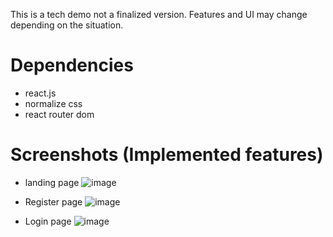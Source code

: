 ﻿This is a tech demo not a finalized version. Features and UI may change depending on the situation.
 # Dependencies
 - react.js
 - normalize css
 - react router dom
# Screenshots (Implemented features)
 - landing page 
 ![image](https://user-images.githubusercontent.com/66631270/229365015-576bdf14-5ccb-4691-9d25-79b6ce4de8b1.png)
 - Register page
 ![image](https://user-images.githubusercontent.com/66631270/229713606-393ab6b8-2c88-48fa-bebe-bd131fec9e7d.png)
 
- Login page
![image](https://user-images.githubusercontent.com/66631270/229714089-fc7c3c9d-7d44-411b-814d-953af5da9913.png)


